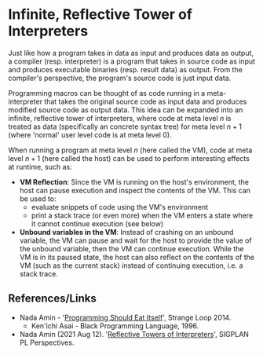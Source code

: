 # Infinite, Reflective Tower of Interpreters

Just like how a program takes in data as input and produces data as output, a compiler (resp. interpreter) is a program that takes in source code as input and produces executable binaries (resp. result data) as output. From the compiler's perspective, the program's source code is just input data.

Programming macros can be thought of as code running in a meta-interpreter that takes the original source code as input data and produces modified source code as output data. This idea can be expanded into an infinite, reflective tower of interpreters, where code at meta level $n$ is treated as data (specifically an concrete syntax tree) for meta level $n + 1$ (where 'normal' user level code is at meta level $0$).

When running a program at meta level $n$ (here called the VM), code at meta level $n + 1$ (here called the host) can be used to perform interesting effects at runtime, such as:
* **VM Reflection**: Since the VM is running on the host's environment, the host can pause execution and inspect the contents of the VM. This can be used to:
  * evaluate snippets of code using the VM's environment
  * print a stack trace (or even more) when the VM enters a state where it cannot continue execution (see below)
* **Unbound variables in the VM**: Instead of crashing on an unbound variable, the VM can pause and wait for the host to provide the value of the unbound variable, then the VM can continue execution. While the VM is in its paused state, the host can also reflect on the contents of the VM (such as the current stack) instead of continuing execution, i.e. a stack trace. 

## References/Links

* Nada Amin - '[Programming Should Eat Itself](https://www.youtube.com/watch?v=SrKj4hYic5A)', Strange Loop 2014.
  * Ken'ichi Asai - Black Programming Language, 1996.
* Nada Amin (2021 Aug 12). '[Reflective Towers of Interpreters](https://blog.sigplan.org/2021/08/12/reflective-towers-of-interpreters/)', SIGPLAN PL Perspectives.
